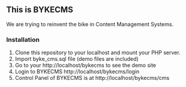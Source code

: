 ## This is BYKECMS

We are trying to reinvent the bike in Content Management Systems.

### Installation

1. Clone this repository to your localhost and mount your PHP server.
2. Import byke_cms.sql file (demo files are included)
3. Go to your http://localhost/bykecms to see the demo site
4. Login to BYKECMS http://localhost/bykecms/login
5. Control Panel of BYKECMS is at http://localhost/bykecms/cms